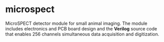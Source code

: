 # microspect
MicroSPECT detector module for small animal imaging. The module includes electronics and PCB board design and the **Verilog** source code that enables 256 channels simultaneous data acquisition and digitization.
